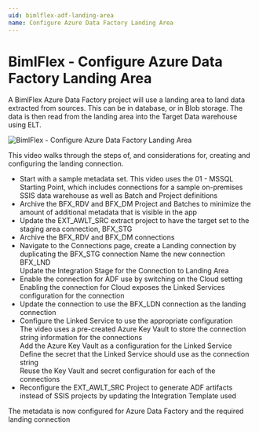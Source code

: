 ```yaml
---
uid: bimlflex-adf-landing-area
name: Configure Azure Data Factory Landing Area
---
```

# BimlFlex - Configure Azure Data Factory Landing Area

A BimlFlex Azure Data Factory project will use a landing area to land data extracted from sources. This can be in database, or in Blob storage. The data is then read from the landing area into the Target Data warehouse using ELT.

![BimlFlex - Configure Azure Data Factory Landing Area](https://www.youtube.com/watch?v=fYA4yTPe4ao?rel=0&autoplay=0 "BimlFlex - Configure Azure Data Factory Landing Area")

This video walks through the steps of, and considerations for, creating and configuring the landing connection.

* Start with a sample metadata set. This video uses the 01 - MSSQL Starting Point, which includes connections for a sample on-premises SSIS data warehouse as well as Batch and Project definitions
* Archive the BFX_RDV and BFX_DM Project and Batches to minimize the amount of additional metadata that is visible in the app
* Update the EXT_AWLT_SRC extract project to have the target set to the staging area connection, BFX_STG
* Archive the BFX_RDV and BFX_DM connections
* Navigate to the Connections page, create a Landing connection by duplicating the BFX_STG connection
    Name the new connection BFX_LND  
    Update the Integration Stage for the Connection to Landing Area
* Enable the connection for ADF use by switching on the Cloud setting  
    Enabling the connection for Cloud exposes the Linked Services configuration for the connection
* Update the connection to use the BFX_LDN connection as the landing connection
* Configure the Linked Service to use the appropriate configuration  
    The video uses a pre-created Azure Key Vault to store the connection string information for the connections  
    Add the Azure Key Vault as a configuration for the Linked Service  
    Define the secret that the Linked Service should use as the connection string  
    Reuse the Key Vault and secret configuration for each of the connections
* Reconfigure the EXT_AWLT_SRC Project to generate ADF artifacts instead of SSIS projects by updating the Integration Template used

The metadata is now configured for Azure Data Factory and the required landing connection
